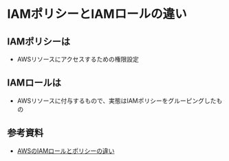 # IAMポリシーとIAMロールの違い

## IAMポリシーは
- AWSリソースにアクセスするための権限設定

## IAMロールは
- AWSリソースに付与するもので、実態はIAMポリシーをグルーピングしたもの

## 参考資料
- [AWSのIAMロールとポリシーの違い](https://qiita.com/montama/items/90bb8a3973d101be4690)
